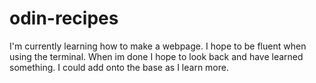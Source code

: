# odin-recipes
I'm currently learning how to make a webpage.
I hope to be fluent when using the terminal.
When im done I hope to look back and have learned something.
I could add onto the base as I learn more.
